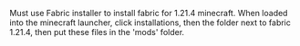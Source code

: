 Must use Fabric installer to install fabric for 1.21.4 minecraft. When loaded into the minecraft launcher, click installations, then the folder next to fabric 1.21.4, then put these files in the 'mods' folder. 
